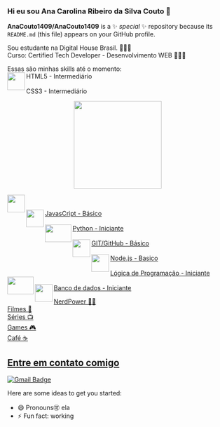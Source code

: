 ### Hi eu sou Ana Carolina Ribeiro da Silva Couto 👋


**AnaCouto1409/AnaCouto1409** is a ✨ _special_ ✨ repository because its `README.md` (this file) appears on your GitHub profile.

Sou estudante na Digital House Brasil. 👨🏾‍🎓
<br>
Curso: Certified Tech Developer -  Desenvolvimento WEB 👨🏾‍💻

Essas são minhas skills até o momento:
<br>HTML5 - Intermediário
<img align="left" width="40" height="40" src="https://www.freepnglogos.com/uploads/html5-logo-png/html5-logo-html-logo-0.png"><br>
<br>CSS3 - Intermediário



<div align="center">
  <a href="https://github.com/AnaCouto1409">
  <img height="200em" src="https://github-readme-stats.vercel.app/api?username=AnaCouto1409&show_icons=true&theme=pink&include_all_commits=true&count_private=true"/>
</div>


<img align="left" width="40" height="40" src="https://www.freepnglogos.com/uploads/html5-logo-png/html5-logo-opencode-css-8.png"><br>
<br>JavasCript - Básico 
<img align="left" width="40" height="40" src="https://pcodinomebzero.neocities.org/Imagens/javascript1.png"><br>
<br>Python - Iniciante
<img align="left" width="60" height="40" src="https://img2.gratispng.com/20180320/fkq/kisspng-angle-text-symbol-brand-other-python-5ab0c09b32b4d1.7494578715215330832077.jpg"><br>
<br>GIT/GitHub - Básico
<img align="left" width="40" height="40" src="https://www.freepnglogos.com/uploads/512x512-logo/512x512-transparent-logo-github-logo-24.png"><br>
<br>Node.js - Basico
<img align="left" width="40" height="40" src="https://user-images.githubusercontent.com/37783914/134197235-9e1f72e8-728d-4a01-ad0b-daa2926dc06d.png"><br>
<br>Lógica de Programação - Iniciante
<img align="left" width="60" height="40" src="https://img2.gratispng.com/20180529/hwx/kisspng-software-framework-network-performance-software-de-mechanical-gear-5b0d6932cb66e4.2933447315276055548331.jpg"><br>
<br>Banco de dados - Iniciante
<img align="left" width="40" height="40" src="https://img2.gratispng.com/20190212/hwz/kisspng-cloud-database-database-server-flat-file-oracle-da-data-base-server-svg-png-icon-free-download-5229-5c626aab2098a8.3594180915499537071335.jpg"><br>

NerdPower 🖖🏾 
<br>
Filmes :cinema:
<br>
Séries :tv:
<br>
Games :video_game:
<br>
Café :coffee:


## Entre em contato comigo

[![Gmail Badge](https://img.shields.io/badge/-Gmail-c14438?style=flat-square&logo=Gmail&logoColor=white&link=mailto:ana.couto14091993@gmail.com)](mailto:ana.couto14091993@gmail.com)




Here are some ideas to get you started:

- 😄 Pronouns🉑 ela
- ⚡ Fun fact: working

